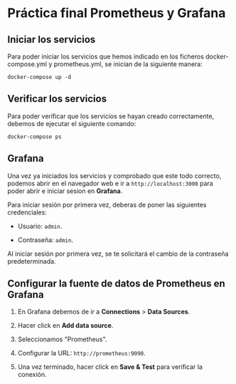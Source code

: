 # Práctica final Prometheus y Grafana

## Iniciar los servicios

Para poder iniciar los servicios que hemos indicado en los ficheros docker-compose.yml y prometheus.yml, se inician de la siguiente manera:

``` docker-compose up -d ```

## Verificar los servicios

Para poder verificar que los servicios se hayan creado correctamente, debemos de ejecutar el siguiente comando:

``` docker-compose ps ```

## Grafana

Una vez ya iniciados los servicios y comprobado que este todo correcto, podemos abrir en el navegador web e ir a ```http://localhost:3000``` para poder abrir e iniciar sesion en **Grafana**.

Para iniciar sesión por primera vez, deberas de poner las siguientes credenciales:

- Usuario: ```admin```.

- Contraseña: ```admin```.

Al iniciar sesión por primera vez, se te solicitará el cambio de la contraseña predeterminada.

## Configurar la fuente de datos de Prometheus en Grafana

1. En Grafana debemos de ir a **Connections** > **Data Sources**.

2. Hacer click en **Add data source**.

3. Seleccionamos "Prometheus".

4. Configurar la URL: ```http://prometheus:9090```.

5. Una vez terminado, hacer click en **Save & Test** para verificar la conexión.
